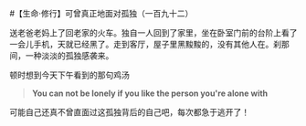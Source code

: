 #【生命⋅修行】可曾真正地面对孤独（一百九十二）

送老爸老妈上了回老家的火车。独自一人回到了家里，坐在卧室门前的台阶上看了一会儿手机，天就已经黑了。走到客厅，屋子里黑黢黢的，没有其他人在。刹那间，一种淡淡的孤独感袭来。

顿时想到今天下午看到的那句鸡汤

> **You can not be lonely if you like the person you're alone with**

可能自己还真不曾直面过这孤独背后的自己吧，每次都急于逃开了！